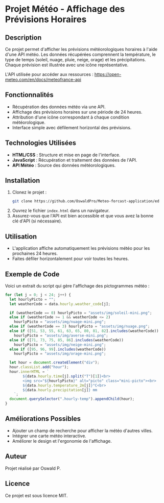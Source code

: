 # Projet Météo - Affichage des Prévisions Horaires

## Description

Ce projet permet d'afficher les prévisions météorologiques horaires à l'aide d'une API météo. Les données récupérées comprennent la température, le type de temps (soleil, nuage, pluie, neige, orage) et les précipitations. Chaque prévision est illustrée avec une icône représentative.

L'API utilisée pour accéder aux ressources : https://open-meteo.com/en/docs/meteofrance-api

## Fonctionnalités

- Récupération des données météo via une API.
- Affichage des prévisions horaires sur une période de 24 heures.
- Attribution d'une icône correspondant à chaque condition météorologique.
- Interface simple avec défilement horizontal des prévisions.

## Technologies Utilisées

- **HTML/CSS** : Structure et mise en page de l'interface.
- **JavaScript** : Récupération et traitement des données de l'API.
- **API Météo** : Source des données météorologiques.

## Installation

1. Clonez le projet :
   ```sh
   git clone https://github.com/OswaldPro/Meteo-forcast-application/edit/main/README.md
   ```
2. Ouvrez le fichier `index.html` dans un navigateur.
3. Assurez-vous que l'API est bien accessible et que vous avez la bonne clé d'API (si nécessaire).

## Utilisation

- L'application affiche automatiquement les prévisions météo pour les prochaines 24 heures.
- Faites défiler horizontalement pour voir toutes les heures.

## Exemple de Code

Voici un extrait du script qui gère l'affichage des pictogrammes météo :

```js
for (let j = 0; j < 24; j++) {
  let hourlyPicto = "";
  let weatherCode = data.hourly.weather_code[j];

  if (weatherCode == 0) hourlyPicto = "assets/img/soleil-mini.png";
  else if (weatherCode >= 1 && weatherCode <= 2)
    hourlyPicto = "assets/img/nuage-mini.png";
  else if (weatherCode == 3) hourlyPicto = "assets/img/nuage.png";
  else if ([51, 53, 55, 61, 63, 65, 80, 81, 82].includes(weatherCode))
    hourlyPicto = "assets/img/averse-mini.png";
  else if ([71, 73, 75, 85, 86].includes(weatherCode))
    hourlyPicto = "assets/img/neige-mini.png";
  else if ([95, 96, 99].includes(weatherCode))
    hourlyPicto = "assets/img/orage-mini.png";

  let hour = document.createElement("div");
  hour.classList.add("hour");
  hour.innerHTML = `
        ${data.hourly.time[j].split("T")[1]}<br>
        <img src="${hourlyPicto}" alt="picto" class="mini-picto"><br>          
        ${data.hourly.temperature_2m[j]}°C<br>
        ${data.hourly.precipitation[j]} mm
    `;
  document.querySelector(".hourly-temp").appendChild(hour);
}
```

## Améliorations Possibles

- Ajouter un champ de recherche pour afficher la météo d'autres villes.
- Intégrer une carte météo interactive.
- Améliorer le design et l'ergonomie de l'affichage.

## Auteur

Projet réalisé par Oswald P.

## Licence

Ce projet est sous licence MIT.
